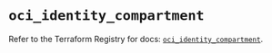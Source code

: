 # `oci_identity_compartment`

Refer to the Terraform Registry for docs: [`oci_identity_compartment`](https://registry.terraform.io/providers/oracle/oci/7.19.0/docs/resources/identity_compartment).
